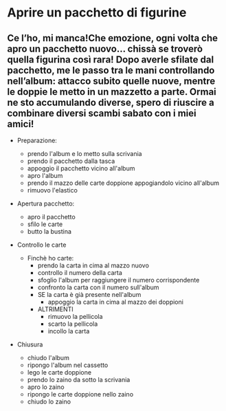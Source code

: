 # Aprire un pacchetto di figurine
## Ce l’ho, mi manca!Che emozione, ogni volta che apro un pacchetto nuovo... chissà se troverò quella figurina così rara! Dopo averle sfilate dal pacchetto, me le passo tra le mani controllando nell’album: attacco subito quelle nuove, mentre le doppie le metto in un mazzetto a parte. Ormai ne sto accumulando diverse, spero di riuscire a combinare diversi scambi sabato con i miei amici!

 

- Preparazione:
  - prendo l'album e lo metto sulla scrivania
  - prendo il pacchetto dalla tasca
  - appoggio il pacchetto vicino all'album
  - apro l'album
  - prendo il mazzo delle carte doppione appogiandolo vicino all'album
  - rimuovo l'elastico 
   
- Apertura pacchetto:
  - apro il pacchetto 
  - sfilo le carte
  - butto la bustina

- Controllo le carte
  - Finchè ho carte:
    - prendo la carta in cima al mazzo nuovo 
    - controllo il numero della carta
    - sfoglio l'album per raggiungere il numero corrispondente
    - confronto la carta con il numero sull'album
    - SE la carta è già presente nell'album
      - appoggio la carta in cima al mazzo dei doppioni
    - ALTRIMENTI
      - rimuovo la pellicola
      - scarto la pellicola
      - incollo la carta

- Chiusura
  - chiudo l'album
  - ripongo l'album nel cassetto
  - lego le carte doppione 
  - prendo lo zaino da sotto la scrivania
  - apro lo zaino
  - ripongo le carte doppione nello zaino
  - chiudo lo zaino